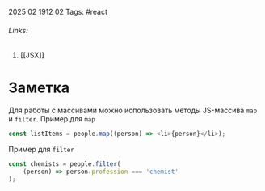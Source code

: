 2025 02 1912 02
Tags: #react 
###### Links: 
1) [[JSX]]
# Заметка

Для работы с массивами можно использовать методы JS-массива `map` и `filter`. 
Пример для `map`
```js
const listItems = people.map((person) => <li>{person}</li>);
```
Пример для `filter`
```js
const chemists = people.filter(
    (person) => person.profession === 'chemist'
);
```
